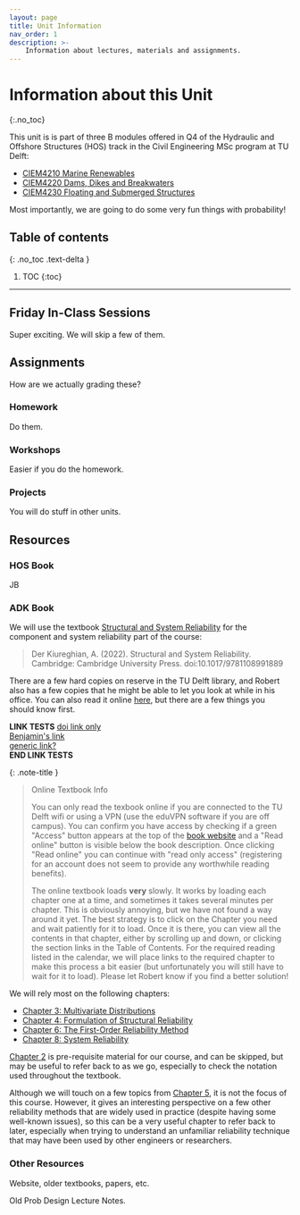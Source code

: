 ```yaml
---
layout: page
title: Unit Information
nav_order: 1
description: >-
    Information about lectures, materials and assignments.
---
```


# Information about this Unit
{:.no_toc}

This unit is is part of three B modules offered in Q4 of the Hydraulic and Offshore Structures (HOS) track in the Civil Engineering MSc program at TU Delft:
- [CIEM4210 Marine Renewables](https://studiegids.tudelft.nl/a101_displayCourse.do?course_id=63755)
- [CIEM4220 Dams, Dikes and Breakwaters](https://studiegids.tudelft.nl/a101_displayCourse.do?course_id=63756)
- [CIEM4230 Floating and Submerged Structures](https://studiegids.tudelft.nl/a101_displayCourse.do?course_id=63757)

Most importantly, we are going to do some very fun things with probability!

## Table of contents
{: .no_toc .text-delta }

1. TOC
{:toc}

---

## Friday In-Class Sessions

Super exciting. We will skip a few of them.

## Assignments

How are we actually grading these?
### Homework

Do them.

### Workshops

Easier if you do the homework.

### Projects

You will do stuff in other units.
## Resources

### HOS Book

JB

### ADK Book

We will use the textbook [Structural and System Reliability](https://doi.org/10.1017/9781108991889) for the component and system reliability part of the course:

> Der Kiureghian, A. (2022). Structural and System Reliability. Cambridge: Cambridge University Press. doi:10.1017/9781108991889

<!-- @book{der kiureghian_2022, place={Cambridge}, title={Structural and System Reliability}, DOI={10.1017/9781108991889}, publisher={Cambridge University Press}, author={Der Kiureghian, Armen}, year={2022}} -->

There are a few hard copies on reserve in the TU Delft library, and Robert also has a few copies that he might be able to let you look at while in his office. You can also read it online [here](https://doi.org/10.1017/9781108991889), but there are a few things you should know first.

**LINK TESTS**
<a href="https://doi.org/10.1017/9781108991889" target="_blank">doi link only</a>  
<a href="https://www-cambridge-org.tudelft.idm.oclc.org/highereducation/books/structural-and-system-reliability/7B7F299239AD41812A0C3E2E93B3CA57#overview" target="_blank">Benjamin's link</a>  
<a href="https://www.cambridge.org/highereducation/books/structural-and-system-reliability/7B7F299239AD41812A0C3E2E93B3CA57" target="_blank">generic link?</a>  
**END LINK TESTS**


{: .note-title }
> Online Textbook Info
>
> You can only read the texbook online if you are connected to the TU Delft wifi or using a VPN (use the eduVPN software if you are off campus). You can confirm you have access by checking if a green "Access" button appears at the top of the [book website](https://doi.org/10.1017/9781108991889) and a "Read online" button is visible below the book description. Once clicking "Read online" you can continue with "read only access" (registering for an account does not seem to provide any worthwhile reading benefits).
>
> The online textbook loads **very** slowly. It works by loading each chapter one at a time, and sometimes it takes several minutes per chapter. This is obviously annoying, but we have not found a way around it yet. The best strategy is to click on the Chapter you need and wait patiently for it to load. Once it is there, you can view all the contents in that chapter, either by scrolling up and down, or clicking the section links in the Table of Contents. For the required reading listed in the calendar, we will place links to the required chapter to make this process a bit easier (but unfortunately you will still have to wait for it to load). Please let Robert know if you find a better solution!

We will rely most on the following chapters:  
- [Chapter 3: Multivariate Distributions](https://ereader.cambridge.org/wr/viewer.html#book/b465a335-deca-4553-b09f-8989cf136370/doc10)  
- [Chapter 4: Formulation of Structural Reliability](https://ereader.cambridge.org/wr/viewer.html#book/b465a335-deca-4553-b09f-8989cf136370/doc11)  
- [Chapter 6: The First-Order Reliability Method](https://ereader.cambridge.org/wr/viewer.html#book/b465a335-deca-4553-b09f-8989cf136370/doc13)  
- [Chapter 8: System Reliability](https://ereader.cambridge.org/wr/viewer.html#book/b465a335-deca-4553-b09f-8989cf136370/doc15/pos_15.0)  

[Chapter 2](https://ereader.cambridge.org/wr/viewer.html#book/b465a335-deca-4553-b09f-8989cf136370/doc9) is pre-requisite material for our course, and can be skipped, but may be useful to refer back to as we go, especially to check the notation used throughout the textbook.

Although we will touch on a few topics from [Chapter 5](https://ereader.cambridge.org/wr/viewer.html#book/b465a335-deca-4553-b09f-8989cf136370/doc12), it is not the focus of this course. However, it gives an interesting perspective on a few other reliability methods that are widely used in practice (despite having some well-known issues), so this can be a very useful chapter to refer back to later, especially when trying to understand an unfamiliar reliability technique that may have been used by other engineers or researchers.

### Other Resources

Website, older textbooks, papers, etc.

Old Prob Design Lecture Notes.